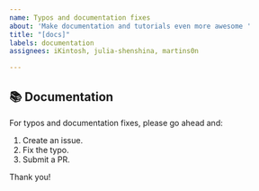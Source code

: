 ```yaml
---
name: Typos and documentation fixes
about: 'Make documentation and tutorials even more awesome '
title: "[docs]"
labels: documentation
assignees: iKintosh, julia-shenshina, martins0n

---
```


## 📚 Documentation

For typos and documentation fixes, please go ahead and:

1. Create an issue.
2. Fix the typo.   
3. Submit a PR.

Thank you!
